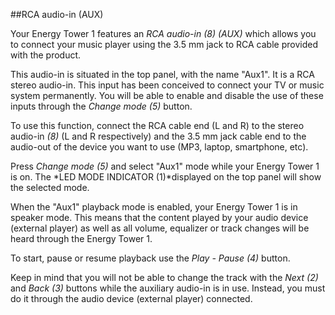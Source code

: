 ##RCA audio-in (AUX)

Your Energy Tower 1 features an *RCA audio-in (8) (AUX)* which allows you to connect your music player using the 3.5 mm jack to RCA cable provided with the product.

This audio-in is situated in the top panel, with the name "Aux1". It is a RCA stereo audio-in. This input has been conceived to connect your TV or music system permanently. You will be able to enable and disable the use of these inputs through the *Change mode (5)* button.

To use this function, connect the RCA cable end (L and R) to the stereo audio-in *(8)* (L and R respectively) and the 3.5 mm jack cable end to the audio-out of the device you want to use (MP3, laptop, smartphone, etc). 

Press *Change mode (5)* and select "Aux1" mode while your Energy Tower 1 is on.  The *LED MODE INDICATOR (1)*displayed on the top panel will show the selected mode.

When the "Aux1" playback mode is enabled, your Energy Tower 1 is in speaker mode. This means that the content played by your audio device (external player) as well as all volume, equalizer or track changes will be heard through the Energy Tower 1.

To start, pause or resume playback use the *Play - Pause (4)* button.

Keep in mind that you will not be able to change the track with the *Next (2)* and *Back (3)* buttons while the auxiliary audio-in is in use. Instead, you must do it through the audio device (external player) connected.


